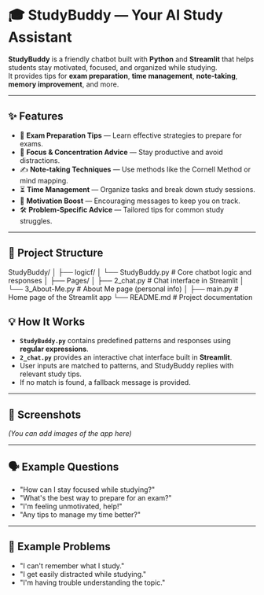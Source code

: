 # 🎓 StudyBuddy — Your AI Study Assistant

**StudyBuddy** is a friendly chatbot built with **Python** and **Streamlit** that helps students stay motivated, focused, and organized while studying.  
It provides tips for **exam preparation**, **time management**, **note-taking**, **memory improvement**, and more.  

---

## ✨ Features
- 📅 **Exam Preparation Tips** — Learn effective strategies to prepare for exams.
- 🧠 **Focus & Concentration Advice** — Stay productive and avoid distractions.
- ✍️ **Note-taking Techniques** — Use methods like the Cornell Method or mind mapping.
- ⏳ **Time Management** — Organize tasks and break down study sessions.
- 💬 **Motivation Boost** — Encouraging messages to keep you on track.
- 🛠 **Problem-Specific Advice** — Tailored tips for common study struggles.

---

## 📂 Project Structure
StudyBuddy/
│
├── logicf/
│ └── StudyBuddy.py # Core chatbot logic and responses
│
├── Pages/
│ ├── 2_chat.py # Chat interface in Streamlit
│ └── 3_About-Me.py # About Me page (personal info)
│
├── main.py # Home page of the Streamlit app
└── README.md # Project documentation

## 💡 How It Works

- **`StudyBuddy.py`** contains predefined patterns and responses using **regular expressions**.
- **`2_chat.py`** provides an interactive chat interface built in **Streamlit**.
- User inputs are matched to patterns, and StudyBuddy replies with relevant study tips.
- If no match is found, a fallback message is provided.

---

## 📸 Screenshots
*(You can add images of the app here)*

---

## 🗣 Example Questions
- "How can I stay focused while studying?"
- "What's the best way to prepare for an exam?"
- "I'm feeling unmotivated, help!"
- "Any tips to manage my time better?"

---

## 💬 Example Problems
- "I can't remember what I study."
- "I get easily distracted while studying."
- "I'm having trouble understanding the topic."
